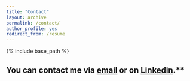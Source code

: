 ```yaml
---
title: "Contact"
layout: archive
permalink: /contact/
author_profile: yes
redirect_from: /resume
---
```


{% include base_path %}

## You can contact me via [email](mailto:saramazzini@icloud.com) or on [Linkedin](https://www.linkedin.com/in/sara-mazzini/).** </span>  




